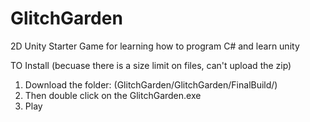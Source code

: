 # GlitchGarden
2D Unity Starter Game for learning how to program C# and learn unity

TO Install (becuase there is a size limit on files, can't upload the zip)
1. Download the folder: (GlitchGarden/GlitchGarden/FinalBuild/)
2. Then double click on the GlitchGarden.exe
3. Play
